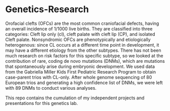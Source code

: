 # Genetics-Research


Orofacial clefts (OFCs) are the most common craniofacial defects, having an overall incidence of 1/1000 live births. They are classified into three categories: Cleft lip only (cl), cleft palate with cleft lip (CP), and isolated Cleft palate. Nonsyndromic OFCs are phenotypically and etiologically heterogenous: since CL occurs at a different time point in development, it may have a different etiology from the other subtypes. There has not been much research on risk factors for this specific subtype, so we looked at the contribution of rare, coding de novo mutations (DNMs), which are mutations that spontaneously arise during embryonic development. We used data from the Gabriella Miller Kids First Pediatric Research Program to obtain case-parent trios with CL-only. After whole genome sequencing of 80 European trios and generating a high confidence list of DNMs, we were left with 89 DNMs to conduct various analyses. 

This repo contains the cumulation of my independent projects and presentations for this genetics lab.
